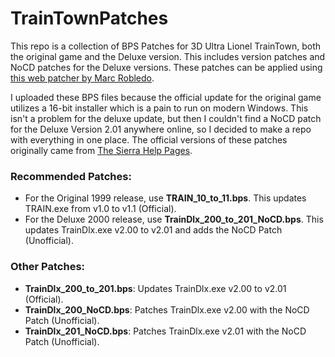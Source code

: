 # TrainTownPatches
This repo is a collection of BPS Patches for 3D Ultra Lionel TrainTown, both the original game and the Deluxe version. This includes version patches and NoCD patches for the Deluxe versions. These patches can be applied using [this web patcher by Marc Robledo](https://www.marcrobledo.com/RomPatcher.js/).

I uploaded these BPS files because the official update for the original game utilizes a 16-bit installer which is a pain to run on modern Windows. This isn't a problem for the deluxe update, but then I couldn't find a NoCD patch for the Deluxe Version 2.01 anywhere online, so I decided to make a repo with everything in one place. The official versions of these patches originally came from [The Sierra Help Pages](http://www.sierrahelp.com/Patches-Updates/Patches-Updates-Games/3-DUltraSeriesUpdates.html).

### Recommended Patches:
- For the Original 1999 release, use **TRAIN_10_to_11.bps**. This updates TRAIN.exe from v1.0 to v1.1 (Official).
- For the Deluxe 2000 release, use **TrainDlx_200_to_201_NoCD.bps**. This updates TrainDlx.exe v2.00 to v2.01 and adds the NoCD Patch (Unofficial).

### Other Patches:
- **TrainDlx_200_to_201.bps**: Updates TrainDlx.exe v2.00 to v2.01 (Official).
- **TrainDlx_200_NoCD.bps**: Patches TrainDlx.exe v2.00 with the NoCD Patch (Unofficial).
- **TrainDlx_201_NoCD.bps**: Patches TrainDlx.exe v2.01 with the NoCD Patch (Unofficial).
